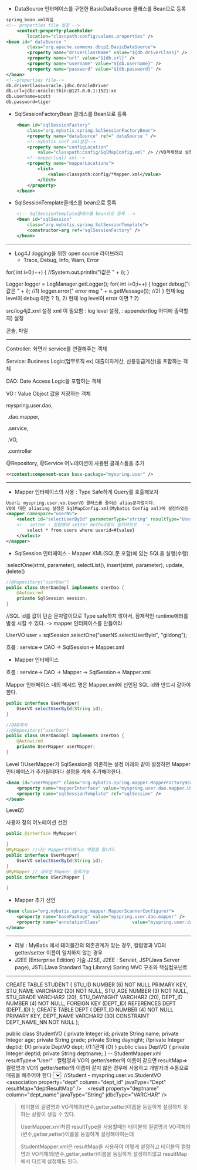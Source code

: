 - DataSource 인터페이스를 구현한 BasicDataSource 클래스를 Bean으로 등록

```xml
spring_bean.xml파일
<!-- properties file 설정 -->
	<context:property-placeholder
		location="classpath:config/values.properties" />
<bean id=" dataSource "
		class="org.apache.commons.dbcp2.BasicDataSource">
		<property name="driverClassName" value="${db.driverClass}" />
		<property name="url" value="${db.url}" />
		<property name="username" value="${db.username}" />
		<property name="password" value="${db.password}" />
</bean>
<!--properties file--> 
db.driverClass=oracle.jdbc.OracleDriver
db.url=jdbc:oracle:thin:@127.0.0.1:1521:xe
db.username=scott
db.password=tiger

```

- SqlSessionFactoryBean 클래스를 Bean으로 등록

```xml
	<bean id="sqlSessionFactory"
		class="org.mybatis.spring.SqlSessionFactoryBean">
		<property name="dataSource" ref=" dataSource " />
        <!--mybatis conf xml설정-->
		<property name="configLocation"
			value="classpath:config/SqlMapConfig.xml" /> //VO객체정보 설정
        <!--mapper(sql) xml-->
		<property name="mapperLocations">
			<list>
				<value>classpath:config/*Mapper.xml</value>
			</list>
		</property>
	</bean>
```

- SqlSessionTemplate클래스를 bean으로 등록

```xml
	<!-- SqlSessionTemplate클래스를 bean으로 등록 -->
	<bean id="sqlSession"
		class="org.mybatis.spring.SqlSessionTemplate">
		<constructor-arg ref="sqlSessionFactory" />
	</bean>
```



----

- Log4J :logging을 위한 open source 라이브러리
  - Trace, Debug, Info, Warn, Error

for( int i=0;i++) {
    //System.out.println("i값은 " + i);
}

Logger logger = LogManager.getLogger(); 
for( int i=0;i++) {
    logger.debug("i값은 " + i); //1)
    logger.error(" error msg " + e.getMessage()); //2)
}
현재 log level이 debug 이면 ? 1), 2)
현재 log level이 error 이면 ? 2)

src/log4j2.xml 설정 xml 이 필요함
: log level 설정, 
: appender(log 어디에 출력할지) 설정

콘솔, 파일

----

Controller: 화면과 service를 연결해주는 객체

Service: Business Logic(업무로직 ex) 대출이자계산, 신용등급계산)을 포함하는 객체

DAO: Date Access Logic을 포함하는 객체

VO : Value Object 값을 저장하는 객체

myspring.user.dao,

​						 .dao.mapper,

​						 .service,

​						 .VO,

​						 .controller

@Repository, @Service 어노테이션이 사용된 클래스들을 추가

```xml
<<context:component-scan base-package="myspring.user" />
```

----

- Mapper 인터페이스의 사용 : Type Safe하게 Query를 호출해보자

```xml
User는 myspring.user.vo.UserVO 클래스를 줄여쓴 alias문자열이다.
VO에 대한 aliasing 설정은 SqlMapConfig.xml(Mybatis Config xml)에 설정하였음
<mapper namespace="userNS">
	<select id="selectUserById" parameterType="string" resultType="User">
	<!-- setter : 컬럼명과 setter method명이 일치하므로  -->
		select * from users where userid=#{value}
	</select>
</mapper>

```



- SqlSession 인터페이스 - Mapper XML(SQL문 포함)에 있는 SQL을 실행(수행)

:selectOne(stmt, parameter), selectList(), insert(stmt, parameter), update, delete()

```java
//@Repository("userDao")
public class UserDaoImpl implements UserDao {
	@Autowired
    private SqlSession session;
}
```

//SQL id를  값이 단순 문자열이므로 Type safe하지 않아서, 잠재적인 runtime에러를 발생 시킬 수 있다. -> mapper 인터페이스를 만들어라

UserVO user = sqlSession.selectOne("userNS.selectUserById", "gildong");

흐름 : service-> DAO -> SqlSession-> Mapper.xml



- Mapper 인터페이스

흐름 :  service-> DAO -> Mapper -> SqlSession-> Mapper.xml

Mapper 인터페이스 내의 메서드 명은 Mapper.xml에 선언된 SQL id와 반드시 같아야한다.

```java
public interface UserMapper{
	UserVO selectUserById(String id);
}

//DAO에서
//@Repository("userDao")
public class UserDaoImpl implements UserDao {
	@Autowired
    private UserMapper userMapper;
}

```



Level 1)UserMapper가 SqlSession을 의존하는 설정
아래와 같이 설정하면 Mapper인터페이스가 추가될때마다 설정을 계속 추가해야한다.

```xml
<bean id="userMapper" class="org.mybatis.spring.mapper.MapperFactoryBean"> 
	<property name="mapperInterface" value="myspring.user.dao.mapper.UserMapper"/> 
	<property name="sqlSessionTemplate" ref="sqlSession" />
</bean>
```



Level2)

사용자 정의 어노테이션 선언

```java
public @interface MyMapper{

}
@MyMapper //나는 Mapper인터페이스 역할을 합니다.
public interface UserMapper{
	UserVO selectUserById(String id);
}
@MyMapper // 새로운 Mapper 등록가능
public interface USer2Mapper {
    
}
```

- Mapper 추가 선언

```xml
<bean class="org.mybatis.spring.mapper.MapperScannerConfigurer">
	<property name="basePackage" value="myspring.user.dao.mapper" />
	<property name="annotationClass"			value="myspring.user.dao.mapper.MyMapper" />
</bean>

```

---

- 리뷰 : 
MyBatis 에서 테이블간의 의존관계가 있는 경우, 컬럼명과 VO의 getter/setter 이름이
일치하지 않는 경우
- J2EE (Enterprise Edition) 기술
 J2SE, J2EE 
 : Servlet, JSP(Java Server page), JSTL(Java Standard Tag Library)
Spring MVC  구조와 핵심컴포넌트
----------------------------------------------------------------------
CREATE TABLE STUDENT 
(
	STU_ID         NUMBER (6) NOT NULL PRIMARY KEY,
	STU_NAME       VARCHAR2 (20) NOT NULL,
	STU_AGE        NUMBER (3) NOT NULL,
	STU_GRADE      VARCHAR2 (20),
	STU_DAYNIGHT   VARCHAR2 (20),
	DEPT_ID        NUMBER (4) NOT NULL,
	FOREIGN KEY (DEPT_ID) REFERENCES DEPT (DEPT_ID)
);
CREATE TABLE DEPT 
(
	DEPT_ID     NUMBER (4) NOT NULL PRIMARY KEY,
	DEPT_NAME   VARCHAR2 (30) CONSTRAINT DEPT_NAME_NN NOT NULL
);

public class StudentVO {
	private Integer id;
	private String name;
	private Integer age;
	private String grade;
	private String daynight;
	//private Integer deptid; (X)
	private DeptVO dept; //1:1관계 (O)
}
public class DeptVO {
	private Integer deptid;
	private String deptname;
}
-- StudentMapper.xml
resultType=>"User" : 컬럼명과 VO의 getter/setter의 이름이 같으면
resultMap=>컬럼명과 VO의 getter/setter의 이름이 같지 않은 경우에 사용하고
                개발자과 수동으로 매핑을 해주어야 한다
	<select id="selectStudentDeptById" resultMap="studentDeptResultMap">
		select s.stu_id,
		s.stu_name,
		s.stu_age,
		s.stu_grade,
		s.stu_daynight,
		d.dept_id,
		d.dept_name
		from student s, dept d
		where s.dept_id = d.dept_id
	</select>
​             //Student - myspring.user.vo.StudentVO
​	<resultMap id="studentDeptResultMap" type="Student">
​                          <!--setId()
​		<id property="id" column="stu_id" javaType="Integer" jdbcType="NUMERIC" />
​		<result property="name" column="stu_name" javaType="String"
​			jdbcType="VARCHAR" />
​		<result property="age" column="stu_age" javaType="Integer"
​			jdbcType="NUMERIC" />
​		<result property="grade" column="stu_grade" javaType="String"
​			jdbcType="VARCHAR" />
​		<result property="daynight" column="stu_daynight" javaType="String"
​			jdbcType="VARCHAR" />
​		<!-- setDept(DeptVO dept) 
​                               Dept : myspring.user.vo.DeptVO 
​                            -->	
​		<association property="dept" column="dept_id" javaType="Dept"
​			resultMap="deptResultMap" />
​	</resultMap>
​	<resultMap id="deptResultMap" type="Dept">
​                          <!--setDeptid() -->
​		<id property="deptid" column="dept_id" javaType="Integer" jdbcType="NUMERIC" />
​		<result property="deptname" column="dept_name" javaType="String"
​			jdbcType="VARCHAR" />
​	</resultMap>



>테이블의 컬럼명과 VO객체의(변수,getter,setter)이름을 동일하게 설정하지 못하는 상황이 생길 수 있다.
>
>UserMapper.xml처럼 resultType을 사용할때는 테이블의 컬럼명과 VO객체의 (변수,getter,setter)이름을 동일하게 설정해야하는데
>
>StudentMapper.xml은 resultMap을 사용하여 <resultMap id="studentDeptResultMap" type="Student"> 이렇게 설정하고 테이블의 컬럼명과 VO객체의(변수,getter,setter)이름을 동일하게 설정하지않고 resultMap에서 다르게 설정해도 된다.



















